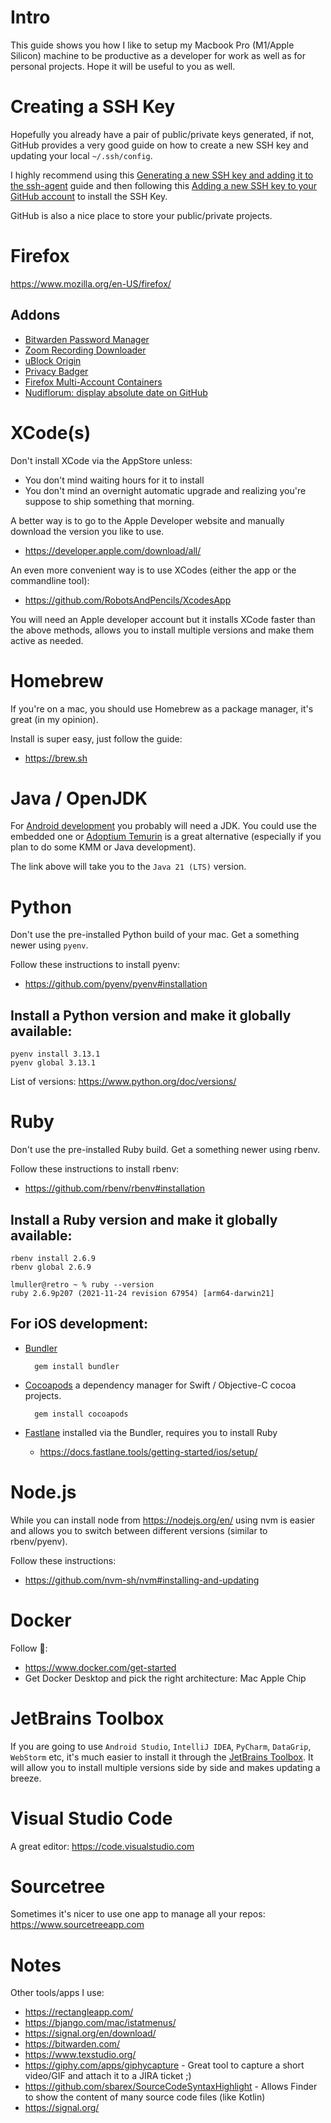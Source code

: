 # Intro

This guide shows you how I like to setup my Macbook Pro (M1/Apple Silicon) machine to be productive as a developer for work as well as for personal projects. Hope it will be useful to you as well.

# Creating a SSH Key

Hopefully you already have a pair of public/private keys generated, if not, GitHub provides a very good guide on how to create a new SSH key and updating your local `~/.ssh/config`.

I highly recommend using this [Generating a new SSH key and adding it to the ssh-agent](https://docs.github.com/en/authentication/connecting-to-github-with-ssh/generating-a-new-ssh-key-and-adding-it-to-the-ssh-agent) guide and then following this [Adding a new SSH key to your GitHub account](https://docs.github.com/en/authentication/connecting-to-github-with-ssh/adding-a-new-ssh-key-to-your-github-account) to install the SSH Key.

GitHub is also a nice place to store your public/private projects.

# Firefox

https://www.mozilla.org/en-US/firefox/

## Addons

- [Bitwarden Password Manager](https://addons.mozilla.org/en-US/firefox/addon/bitwarden-password-manager)
- [Zoom Recording Downloader](https://addons.mozilla.org/en-US/firefox/addon/zoom-recording-downloader2)
- [uBlock Origin](https://addons.mozilla.org/en-US/firefox/addon/ublock-origin)
- [Privacy Badger](https://addons.mozilla.org/en-US/firefox/addon/privacy-badger17)
- [Firefox Multi-Account Containers](https://addons.mozilla.org/en-US/firefox/addon/multi-account-containers)
- [Nudiflorum: display absolute date on GitHub](https://addons.mozilla.org/en-US/firefox/addon/nudiflorum)


# XCode(s)

Don't install XCode via the AppStore unless:

* You don't mind waiting hours for it to install
* You don't mind an overnight automatic upgrade and realizing you're suppose to ship something that morning.

A better way is to go to the Apple Developer website and manually download the version you like to use.
* https://developer.apple.com/download/all/

An even more convenient way is to use XCodes (either the app or the commandline tool):
* https://github.com/RobotsAndPencils/XcodesApp

You will need an Apple developer account but it installs XCode faster than the above methods, allows you to install multiple versions and make them active as needed.

# Homebrew

If you're on a mac, you should use Homebrew as a package manager, it's great (in my opinion).

Install is super easy, just follow the guide:
* https://brew.sh

# Java / OpenJDK

For [Android development](https://developer.android.com/) you probably will need a JDK. You could use the embedded one or [Adoptium Temurin](https://adoptium.net/) is a great alternative (especially if you plan to do some KMM or Java development).

The link above will take you to the `Java 21 (LTS)` version.

# Python

Don't use the pre-installed Python build of your mac. Get a something newer using `pyenv`.

Follow these instructions to install pyenv: 
* https://github.com/pyenv/pyenv#installation

## Install a Python version and make it globally available:

    pyenv install 3.13.1
    pyenv global 3.13.1

List of versions: https://www.python.org/doc/versions/

# Ruby

Don't use the pre-installed Ruby build. Get a something newer using rbenv. 

Follow these instructions to install rbenv: 
* https://github.com/rbenv/rbenv#installation

## Install a Ruby version and make it globally available:

    rbenv install 2.6.9
    rbenv global 2.6.9

    lmuller@retro ~ % ruby --version
    ruby 2.6.9p207 (2021-11-24 revision 67954) [arm64-darwin21]

## For iOS development:

* [Bundler](https://bundler.io/)

        gem install bundler

* [Cocoapods](https://cocoapods.org/) a dependency manager for Swift / Objective-C cocoa projects.

        gem install cocoapods

* [Fastlane](https://fastlane.tools/) installed via the Bundler, requires you to install Ruby
    * https://docs.fastlane.tools/getting-started/ios/setup/

# Node.js

While you can install node from https://nodejs.org/en/ using nvm is easier and allows you to switch between different versions (similar to rbenv/pyenv).

Follow these instructions: 
* https://github.com/nvm-sh/nvm#installing-and-updating

# Docker

Follow 🐳: 
* https://www.docker.com/get-started
* Get Docker Desktop and pick the right architecture: Mac Apple Chip

# JetBrains Toolbox

If you are going to use `Android Studio`, `IntelliJ IDEA`, `PyCharm`, `DataGrip`, `WebStorm` etc, it's much easier to install it through the [JetBrains Toolbox](https://www.jetbrains.com/toolbox-app/). It will allow you to install multiple versions side by side and makes updating a breeze.

# Visual Studio Code

A great editor: https://code.visualstudio.com

# Sourcetree

Sometimes it's nicer to use one app to manage all your repos: https://www.sourcetreeapp.com

# Notes

Other tools/apps I use:
* https://rectangleapp.com/
* https://bjango.com/mac/istatmenus/
* https://signal.org/en/download/
* https://bitwarden.com/
* https://www.texstudio.org/
* https://giphy.com/apps/giphycapture - Great tool to capture a short video/GIF and attach it to a JIRA ticket ;)
* https://github.com/sbarex/SourceCodeSyntaxHighlight - Allows Finder to show the content of many source code files (like Kotlin)
* https://signal.org/
